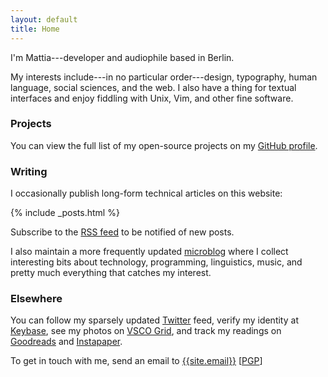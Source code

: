 ```yaml
---
layout: default
title: Home
---
```


I'm Mattia---developer and audiophile based in Berlin.

My interests include---in no particular order---design, typography, human language, social sciences, and the web. I also have a thing for textual interfaces and enjoy fiddling with Unix, Vim, and other fine software.

### Projects

You can view the full list of my open-source projects on my [GitHub profile](http://github.com/mrzool).

### Writing

I occasionally publish long-form technical articles on this website:

{% include _posts.html %}

Subscribe to the [RSS feed](/feed.xml) to be notified of new posts.

I also maintain a more frequently updated [microblog](http://notes.mrzool.cc) where I collect interesting bits about technology, programming, linguistics, music, and pretty much everything that catches my interest.

### Elsewhere

You can follow my sparsely updated [Twitter](http://twitter.com/mrzool_) feed, verify my identity at [Keybase](https://keybase.io/zool), see my photos on [VSCO Grid](https://mrzool.vsco.co/), and track my readings on [Goodreads](http://www.goodreads.com/mrzool) and [Instapaper](https://www.instapaper.com/p/__zool).

To get in touch with me, send an email to [{{site.email}}](mailto:{{site.email}}) [[PGP](https://keybase.io/zool/key.asc)]
